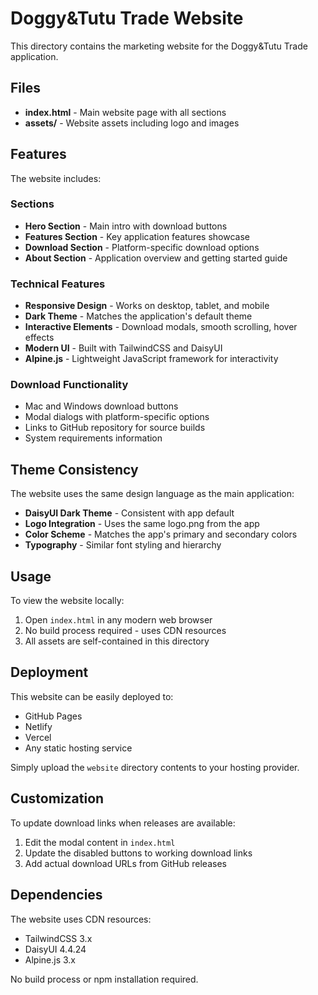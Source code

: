 # Doggy&Tutu Trade Website

This directory contains the marketing website for the Doggy&Tutu Trade application.

## Files

- **index.html** - Main website page with all sections
- **assets/** - Website assets including logo and images

## Features

The website includes:

### Sections
- **Hero Section** - Main intro with download buttons
- **Features Section** - Key application features showcase
- **Download Section** - Platform-specific download options
- **About Section** - Application overview and getting started guide

### Technical Features
- **Responsive Design** - Works on desktop, tablet, and mobile
- **Dark Theme** - Matches the application's default theme
- **Interactive Elements** - Download modals, smooth scrolling, hover effects
- **Modern UI** - Built with TailwindCSS and DaisyUI
- **Alpine.js** - Lightweight JavaScript framework for interactivity

### Download Functionality
- Mac and Windows download buttons
- Modal dialogs with platform-specific options
- Links to GitHub repository for source builds
- System requirements information

## Theme Consistency

The website uses the same design language as the main application:
- **DaisyUI Dark Theme** - Consistent with app default
- **Logo Integration** - Uses the same logo.png from the app
- **Color Scheme** - Matches the app's primary and secondary colors
- **Typography** - Similar font styling and hierarchy

## Usage

To view the website locally:

1. Open `index.html` in any modern web browser
2. No build process required - uses CDN resources
3. All assets are self-contained in this directory

## Deployment

This website can be easily deployed to:
- GitHub Pages
- Netlify
- Vercel
- Any static hosting service

Simply upload the `website` directory contents to your hosting provider.

## Customization

To update download links when releases are available:
1. Edit the modal content in `index.html`
2. Update the disabled buttons to working download links
3. Add actual download URLs from GitHub releases

## Dependencies

The website uses CDN resources:
- TailwindCSS 3.x
- DaisyUI 4.4.24
- Alpine.js 3.x

No build process or npm installation required.